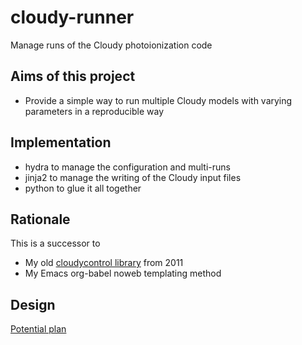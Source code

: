 # cloudy-runner
Manage runs of the Cloudy photoionization code

## Aims of this project
  * Provide a simple way to run multiple Cloudy models with varying parameters in a reproducible way
  
## Implementation
  * hydra to manage the configuration and multi-runs
  * jinja2 to manage the writing of the Cloudy input files
  * python to glue it all together

## Rationale
This is a successor to 
  * My old [cloudycontrol library](https://github.com/will-henney/proplyd-cloudy/tree/master/models/cloudycontrol) from 2011
  * My Emacs org-babel noweb templating method
  
## Design
 [Potential plan](file:design)
